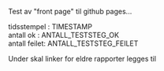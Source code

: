 Test av "front page" til github pages...

tidsstempel  : TIMESTAMP <br>
antall ok    : ANTALL_TESTSTEG_OK <br>
antall feilet: ANTALL_TESTSTEG_FEILET <br>

Under skal linker for eldre rapporter legges til

